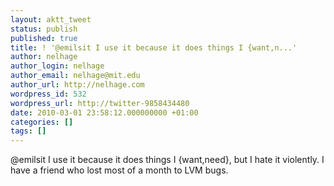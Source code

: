 ```yaml
---
layout: aktt_tweet
status: publish
published: true
title: ! '@emilsit I use it because it does things I {want,n...'
author: nelhage
author_login: nelhage
author_email: nelhage@mit.edu
author_url: http://nelhage.com
wordpress_id: 532
wordpress_url: http://twitter-9858434480
date: 2010-03-01 23:58:12.000000000 +01:00
categories: []
tags: []
---
```

@emilsit I use it because it does things I {want,need}, but I hate it
violently. I have a friend who lost most of a month to LVM bugs.

